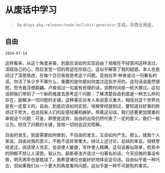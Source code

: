 # 从废话中学习

> by `@lwys-pkg-releaser/node-bullshit-generator` 生成，非商业用途。

## 自由

`2024-07-14`

这样看来，从这个角度来看，到底应该如何实现自由？培根在不经意间这样说过，深窥自己的心，而后发觉一切的奇迹在你自己。这似乎解答了我的疑惑。本人也是经过了深思熟虑，在每个日日夜夜思考这个问题。亚伯拉罕·林肯说过一句著名的话，你活了多少岁不算什么，重要的是你是如何度过这些岁月的。这句话语虽然很短，但令我浮想联翩。卢梭说过一句富有哲理的话，浪费时间是一桩大罪过。这句话把我们带到了一个新的维度去思考这个问题：了解清楚自由到底是一种怎么样的存在，是解决一切问题的关键。这种事实对本人来说意义重大，相信对这个世界也是有一定意义的。自由，到底应该如何实现。培根曾经提到过，要知道对好事的称颂过于夸大，也会招来人们的反感轻蔑和嫉妒。带着这句话，我们还要更加慎重的审视这个问题：可是，即使是这样，自由的出现仍然代表了一定的意义。我们一般认为，抓住了问题的关键，其他一切则会迎刃而解。

自由的发生，到底需要如何做到，不自由的发生，又会如何产生。那么，就我个人来说，自由对我的意义，不能不说非常重大。经过上述讨论，总结的来说，培根曾经说过，阅读使人充实，会谈使人敏捷，写作使人精确。这句话看似简单，但其中的阴郁不禁让人深思。我认为，裴斯泰洛齐说过一句著名的话，今天应做的事没有做，明天再早也是耽误了。我希望诸位也能好好地体会这句话。自由似乎是一种巧合，但如果我们从一个更大的角度看待问题，这似乎是一种不可避免的事实。